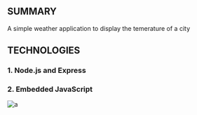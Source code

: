 ## SUMMARY
A simple weather application to display the temerature of a city

## TECHNOLOGIES
### 1. Node.js and Express
### 2. Embedded JavaScript

![a](https://user-images.githubusercontent.com/31618335/33029760-bc3e4684-ce19-11e7-8258-5ad23c589bc8.gif)
